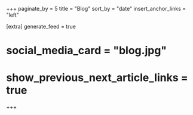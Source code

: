 +++
paginate_by = 5
title = "Blog"
sort_by = "date"
insert_anchor_links = "left"

[extra]
generate_feed = true
# social_media_card = "blog.jpg"
# show_previous_next_article_links = true
+++
